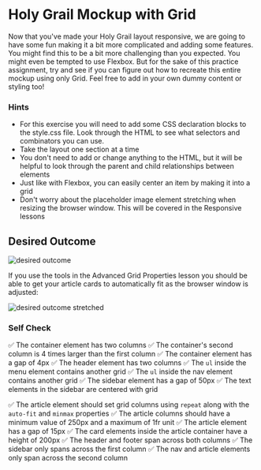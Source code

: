 # Holy Grail Mockup with Grid

Now that you've made your Holy Grail layout responsive, we are going to have some fun making it a bit more complicated and adding some features. You might find this to be a bit more challenging than you expected. You might even be tempted to use Flexbox. But for the sake of this practice assignment, try and see if you can figure out how to recreate this entire mockup using only Grid. Feel free to add in your own dummy content or styling too!

### Hints

- For this exercise you will need to add some CSS declaration blocks to the style.css file. Look through the HTML to see what selectors and combinators you can use.
- Take the layout one section at a time
- You don't need to add or change anything to the HTML, but it will be helpful to look through the parent and child relationships between elements
- Just like with Flexbox, you can easily center an item by making it into a grid
- Don't worry about the placeholder image element stretching when resizing the browser window. This will be covered in the Responsive lessons

## Desired Outcome

![desired outcome](./desired-outcome.png)

If you use the tools in the Advanced Grid Properties lesson you should be able to get your article cards to automatically fit as the browser window is adjusted:

![desired outcome stretched](./desired-outcome-stretched.png)

### Self Check

✅ The container element has two columns
✅ The container's second column is 4 times larger than the first column
✅ The container element has a gap of 4px
✅ The header element has two columns
✅ The `ul` inside the menu element contains another grid
✅ The `ul` inside the nav element contains another grid
✅ The sidebar element has a gap of 50px
✅ The text elements in the sidebar are centered with grid

✅ The article element should set grid columns using `repeat` along with the `auto-fit` and `minmax` properties
✅ The article columns should have a minimum value of 250px and a maximum of 1fr unit
✅ The article element has a gap of 15px
✅ The card elements inside the article container have a height of 200px
✅ The header and footer span across both columns
✅ The sidebar only spans across the first column
✅ The nav and article elements only span across the second column
